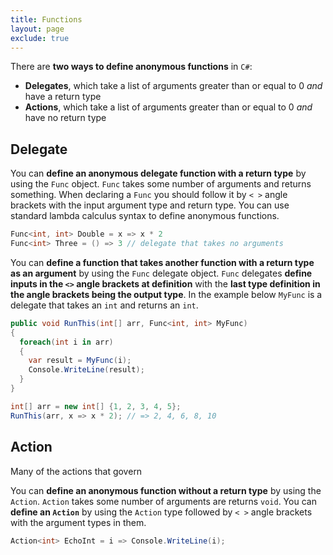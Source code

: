 ```yaml
---
title: Functions
layout: page
exclude: true
---
```


There are **two ways to define anonymous functions** in `C#`:

- **Delegates**, which take a list of arguments greater than or equal to 0 *and* have a return type
- **Actions**, which take a list of arguments greater than or equal to 0 *and* have no return type

## Delegate

You can **define an anonymous delegate function with a return type** by using the `Func` object. `Func` takes some number of arguments and returns something. When declaring a `Func` you should follow it by `< >` angle brackets with the input argument type and return type. You can use standard lambda calculus syntax to define anonymous functions.
```csharp
Func<int, int> Double = x => x * 2
Func<int> Three = () => 3 // delegate that takes no arguments
```

You can **define a function that takes another function with a return type as an argument** by using the `Func` delegate object. `Func` delegates **define inputs in the `<>` angle brackets at definition** with the **last type definition in the angle brackets being the output type**. In the example below `MyFunc` is a delegate that takes an `int` and returns an `int`.
```csharp
public void RunThis(int[] arr, Func<int, int> MyFunc)
{
  foreach(int i in arr)
  {
    var result = MyFunc(i);
    Console.WriteLine(result);
  }
}

int[] arr = new int[] {1, 2, 3, 4, 5};
RunThis(arr, x => x * 2); // => 2, 4, 6, 8, 10
```

## Action

Many of the actions that govern 

You can **define an anonymous function without a return type** by using the `Action`. `Action` takes some number of arguments are returns `void`. You can **define an `Action`** by using the `Action` type followed by `< >` angle brackets with the argument types in them.

```csharp
Action<int> EchoInt = i => Console.WriteLine(i);
```


<!--stackedit_data:
eyJoaXN0b3J5IjpbLTE5OTE4NTYxMTksLTEwNzQ0ODgxOTcsNT
M2NDE4OTk5LC0xNTc0NDY4OTMzXX0=
-->